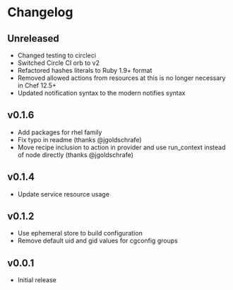 # Changelog

## Unreleased

* Changed testing to circleci
* Switched Circle CI orb to v2
* Refactored hashes literals to Ruby 1.9+ format
* Removed allowed actions from resources at this is no longer necessary in Chef 12.5+
* Updated notification syntax to the modern notifies syntax

## v0.1.6

* Add packages for rhel family
* Fix typo in readme (thanks @jgoldschrafe)
* Move recipe inclusion to action in provider and use run_context instead of node directly (thanks @jgoldschrafe)

## v0.1.4

* Update service resource usage

## v0.1.2

* Use ephemeral store to build configuration
* Remove default uid and gid values for cgconfig groups

## v0.0.1

* Initial release
